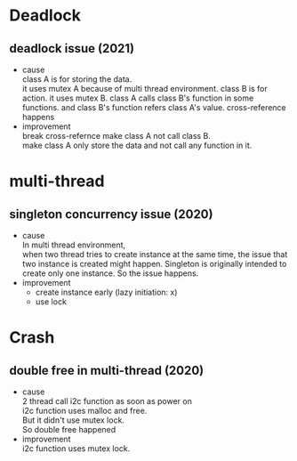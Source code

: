 # Deadlock 
## deadlock issue (2021)
* cause  
class A is for storing the data.  
it uses mutex A because of multi thread environment.
class B is for action.
it uses mutex B.
class A calls class B's function in some functions.
and class B's function refers class A's value.
cross-reference happens
* improvement  
break cross-refernce 
make class A not call class B.  
make class A only store the data and not call any function in it.


# multi-thread 
## singleton concurrency issue (2020)
* cause  
In multi thread environment,  
when two thread tries to create instance at the same time,
the issue that two instance is created might happen.
Singleton is originally intended to create only one instance.
So the issue happens.  
* improvement  
  * create instance early (lazy initiation: x)
  * use lock  

# Crash  
## double free in multi-thread  (2020)
* cause  
2 thread call i2c function as soon as power on  
i2c function uses malloc and free.  
But it didn't use mutex lock.  
So double free happened  
* improvement  
i2c function uses mutex lock.  